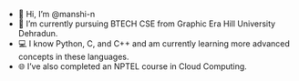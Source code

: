 - 👋 Hi, I’m @manshi-n
- 🌱 I’m currently pursuing BTECH CSE from Graphic Era Hill University Dehradun.
- 💻  I know Python, C, and C++ and am currently learning more advanced concepts in these languages.
- 🌐 I’ve also completed an NPTEL course in Cloud Computing.


